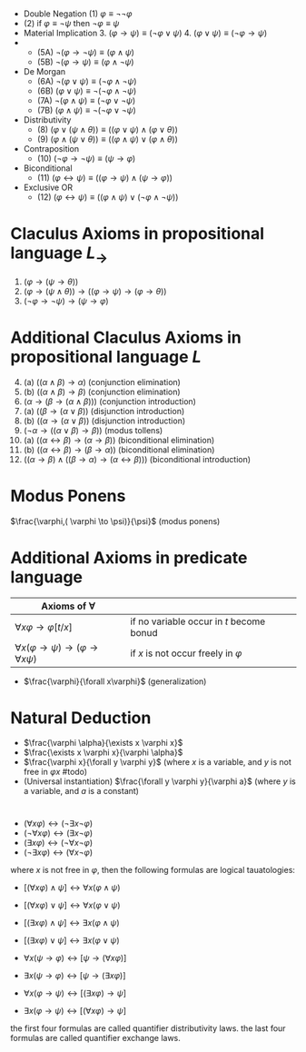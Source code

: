 

# 

- Double Negation
    (1) $\varphi \equiv \lnot \lnot \varphi$ 
- 
    (2) if $\varphi \equiv \lnot \psi$ then $\lnot \varphi \equiv \psi$
- Material Implication
    3. $(\varphi \to \psi) \equiv (\lnot \varphi \lor \psi)$ 
    4. $(\varphi \lor \psi) \equiv (\lnot \varphi \to \psi)$ 
- 
    - (5A) $\lnot(\varphi \to \lnot \psi) \equiv (\varphi \land \psi)$ 
    - (5B) $\lnot(\varphi \to \psi) \equiv (\varphi \land \lnot \psi)$ 
- De Morgan
    - (6A) $\lnot(\varphi \lor \psi) \equiv (\lnot \varphi \land \lnot \psi)$
    - (6B) $(\varphi \lor \psi) \equiv \lnot(\lnot \varphi \land \lnot \psi)$ 
    - (7A) $\lnot(\varphi \land \psi) \equiv (\lnot \varphi \lor \lnot \psi)$ 
    - (7B) $(\varphi \land \psi) \equiv \lnot(\lnot \varphi \lor \lnot \psi)$ 
- Distributivity
    - (8) $(\varphi \lor (\psi \land \theta)) \equiv ((\varphi \lor \psi) \land (\varphi \lor \theta))$ 
    - (9) $(\varphi \land (\psi \lor \theta)) \equiv ((\varphi \land \psi) \lor (\varphi \land \theta))$ 
- Contraposition
    - (10) $(\lnot \varphi \to \lnot \psi) \equiv (\psi \to \varphi)$
- Biconditional
    - (11) $(\varphi \leftrightarrow \psi) \equiv ((\varphi \to \psi) \land (\psi \to \varphi))$ 
- Exclusive OR
    - (12) $(\varphi \leftrightarrow \psi) \equiv ((\varphi \land \psi) \lor (\lnot \varphi \land \lnot \psi))$

# Claculus Axioms in propositional language ${L_{\to}}$

1. $(\varphi \to (\psi \to \theta))$
2. $(\varphi \to (\psi \land \theta))\to((\varphi \to \psi) \to (\varphi \to \theta))$
3. $(\lnot \varphi \to \lnot \psi)\to(\psi \to \varphi)$

# Additional Claculus Axioms in propositional language $L$

4. (a) $((\alpha \land \beta) \to \alpha)$ (conjunction elimination)
4. (b) $((\alpha \land \beta) \to \beta)$ (conjunction elimination)
5. $(\alpha \to (\beta \to (\alpha \land \beta)))$ (conjunction introduction)
6. (a) $((\beta \to (\alpha \lor \beta))$ (disjunction introduction)
6. (b) $((\alpha \to (\alpha \lor \beta))$ (disjunction introduction)
7. $(\lnot \alpha \to ((\alpha \lor \beta) \to \beta))$ (modus tollens)
8. (a) $((\alpha \leftrightarrow \beta) \to (\alpha \to \beta))$ (biconditional elimination)
8. (b) $((\alpha \leftrightarrow \beta) \to (\beta \to \alpha))$ (biconditional elimination)
9. $((\alpha \to \beta) \land ((\beta \to \alpha) \to (\alpha \leftrightarrow \beta)))$ (biconditional introduction)

# Modus Ponens

$\frac{\varphi,( \varphi \to \psi)}{\psi}$ (modus ponens)

# Additional Axioms in predicate language


| **Axioms of $\forall$**                                                    |                                          |
| -------------------------------------------------------------------------- | ---------------------------------------- |
| $\forall x \varphi\to \varphi[t/x]$                                        | if no variable occur in $t$ become bonud |
| $\forall x(\varphi\to \psi)\to(\varphi\to \forall x\psi)$                  | if $x$ is not occur freely in $\varphi$  |


- $\frac{\varphi}{\forall x\varphi}$ (generalization)

# Natural Deduction

- $\frac{\varphi \alpha}{\exists x \varphi x}$
- $\frac{\exists x \varphi x}{\varphi \alpha}$ 
- $\frac{\varphi x}{\forall y \varphi y}$ (where $x$ is a variable, and $y$ is not free in $\varphi x$ #todo)
- (Universal instantiation) $\frac{\forall y \varphi y}{\varphi a}$ (where $y$ is a variable, and $a$ is a constant)

# 

- $(\forall x \varphi)\leftrightarrow (\lnot \exists x \lnot \varphi)$
- $(\lnot \forall x \varphi)\leftrightarrow (\exists x \lnot \varphi)$
- $(\exists x \varphi)\leftrightarrow (\lnot \forall x \lnot \varphi)$
- $(\lnot \exists x \varphi)\leftrightarrow (\forall x \lnot \varphi)$

where $x$ is not free in $\varphi$, then the following formulas are logical tauatologies:

- $[(\forall x \varphi) \land \psi] \leftrightarrow \forall x (\varphi \land \psi)$
- $[(\forall x \varphi) \lor \psi] \leftrightarrow \forall x (\varphi \lor \psi)$
- $[(\exists x \varphi) \land \psi] \leftrightarrow \exists x (\varphi \land \psi)$
- $[(\exists x \varphi) \lor \psi] \leftrightarrow \exists x (\varphi \lor \psi)$

- $\forall x (\psi \to \varphi) \leftrightarrow [\psi \to (\forall x \varphi)]$
- $\exists x (\psi \to \varphi) \leftrightarrow [\psi \to (\exists x \varphi)]$
- $\forall x (\varphi \to \psi) \leftrightarrow [(\exists x \varphi) \to \psi]$
- $\exists x (\varphi \to \psi) \leftrightarrow [(\forall x \varphi) \to \psi]$

the first four formulas are called quantifier distributivity laws.
the last four formulas are called quantifier exchange laws.